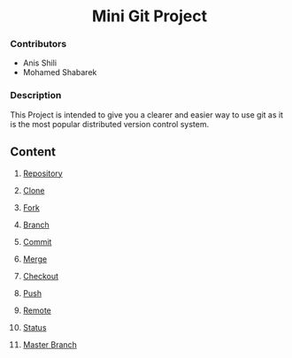 # <center> Mini Git Project</center>

### Contributors

- Anis Shili
- Mohamed Shabarek

### Description

This Project is intended to give you a clearer and easier way to use git as it is the most popular distributed version control system.

## Content


1. [Repository](pages/repo.md)

1. [Clone](pages/clone.md)

1. [Fork](pages/fork.md)

1. [Branch](pages/branch.md)

1. [Commit](pages/commit.md)

1. [Merge](pages/merge.md)

1. [Checkout](pages/checkout.md)

1. [Push](pages/push.md)

1. [Remote](pages/remote.md)

1. [Status](pages/status.md)

1. [Master Branch](pages/master.md)
